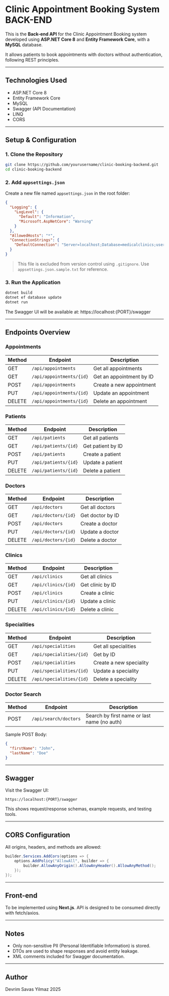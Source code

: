 # Clinic Appointment Booking System BACK-END 

This is the **Back-end API** for the Clinic Appointment Booking system developed using **ASP.NET Core 8** and **Entity Framework Core**, with a **MySQL** database.

It allows patients to book appointments with doctors without authentication, following REST principles.

---

## Technologies Used

- ASP.NET Core 8
- Entity Framework Core
- MySQL
- Swagger (API Documentation)
- LINQ
- CORS

---

##  Setup & Configuration

### 1. Clone the Repository
```bash
git clone https://github.com/yourusername/clinic-booking-backend.git
cd clinic-booking-backend
```

### 2. Add `appsettings.json`
Create a new file named `appsettings.json` in the root folder:

```json
{
  "Logging": {
    "LogLevel": {
      "Default": "Information",
      "Microsoft.AspNetCore": "Warning"
    }
  },
  "AllowedHosts": "*",
  "ConnectionStrings": {
    "DefaultConnection": "Server=localhost;Database=medicalclinics;user=root;password=yourpassword"
  }
}
```

>  This file is excluded from version control using `.gitignore`. Use `appsettings.json.sample.txt` for reference.

### 3. Run the Application
```bash
dotnet build
dotnet ef database update
dotnet run
```

The Swagger UI will be available at: https://localhost:{PORT}/swagger

---

##  Endpoints Overview

###  Appointments
| Method | Endpoint               | Description                     |
|--------|------------------------|---------------------------------|
| GET    | `/api/appointments`    | Get all appointments            |
| GET    | `/api/appointments/{id}` | Get an appointment by ID      |
| POST   | `/api/appointments`    | Create a new appointment        |
| PUT    | `/api/appointments/{id}` | Update an appointment         |
| DELETE | `/api/appointments/{id}` | Delete an appointment         |

### Patients
| Method | Endpoint           | Description                  |
|--------|--------------------|------------------------------|
| GET    | `/api/patients`    | Get all patients             |
| GET    | `/api/patients/{id}` | Get patient by ID         |
| POST   | `/api/patients`    | Create a patient             |
| PUT    | `/api/patients/{id}` | Update a patient           |
| DELETE | `/api/patients/{id}` | Delete a patient           |

###  Doctors
| Method | Endpoint         | Description              |
|--------|------------------|--------------------------|
| GET    | `/api/doctors`   | Get all doctors          |
| GET    | `/api/doctors/{id}` | Get doctor by ID     |
| POST   | `/api/doctors`   | Create a doctor          |
| PUT    | `/api/doctors/{id}` | Update a doctor       |
| DELETE | `/api/doctors/{id}` | Delete a doctor       |

###  Clinics
| Method | Endpoint         | Description              |
|--------|------------------|--------------------------|
| GET    | `/api/clinics`   | Get all clinics          |
| GET    | `/api/clinics/{id}` | Get clinic by ID     |
| POST   | `/api/clinics`   | Create a clinic          |
| PUT    | `/api/clinics/{id}` | Update a clinic       |
| DELETE | `/api/clinics/{id}` | Delete a clinic       |

###  Specialities
| Method | Endpoint             | Description                  |
|--------|----------------------|------------------------------|
| GET    | `/api/specialities`  | Get all specialities         |
| GET    | `/api/specialities/{id}` | Get by ID               |
| POST   | `/api/specialities`  | Create a new speciality      |
| PUT    | `/api/specialities/{id}` | Update a speciality     |
| DELETE | `/api/specialities/{id}` | Delete a speciality     |

###  Doctor Search
| Method | Endpoint               | Description                                  |
|--------|------------------------|----------------------------------------------|
| POST   | `/api/search/doctors`  | Search by first name or last name (no auth) |

Sample POST Body:
```json
{
  "firstName": "John",
  "lastName": "Doe"
}
```

---

##  Swagger
Visit the Swagger UI:
```
https://localhost:{PORT}/swagger
```
This shows request/response schemas, example requests, and testing tools.

---

##  CORS Configuration
All origins, headers, and methods are allowed:
```csharp
builder.Services.AddCors(options => {
    options.AddPolicy("AllowAll", builder => {
        builder.AllowAnyOrigin().AllowAnyHeader().AllowAnyMethod();
    });
});
```
---

##  Front-end
To be implemented using **Next.js**. API is designed to be consumed directly with fetch/axios.

---

##  Notes
- Only non-sensitive PII (Personal Identifiable Information) is stored.
- DTOs are used to shape responses and avoid entity leakage.
- XML comments included for Swagger documentation.

---

##  Author
Devrim Savas Yilmaz 2025
